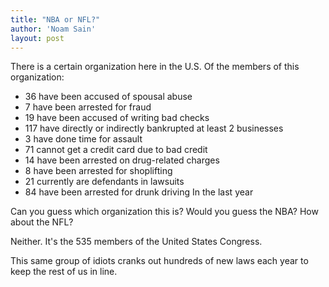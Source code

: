 ```yaml
---
title: "NBA or NFL?"
author: 'Noam Sain'
layout: post
---
```


There is a certain organization here in the U.S. Of the members of this organization:

- 36 have been accused of spousal abuse
- 7 have been arrested for fraud
- 19 have been accused of writing bad checks
- 117 have directly or indirectly bankrupted at least 2 businesses
- 3 have done time for assault
- 71 cannot get a credit card due to bad credit
- 14 have been arrested on drug-related charges
- 8 have been arrested for shoplifting
- 21 currently are defendants in lawsuits
- 84 have been arrested for drunk driving In the last year

Can you guess which organization this is? Would you guess the NBA? How about the NFL?

Neither. It's the 535 members of the United States Congress.

This same group of idiots cranks out hundreds of new laws each year to keep the rest of us in line.